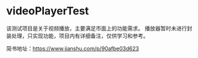 # videoPlayerTest
该测试项目是关于视频播放，主要满足市面上的功能需求。 播放器暂时未进行封装处理，只实现功能，项目内有详细备注，仅供学习和参考。

简书地址：https://www.jianshu.com/p/90afbe03d623
